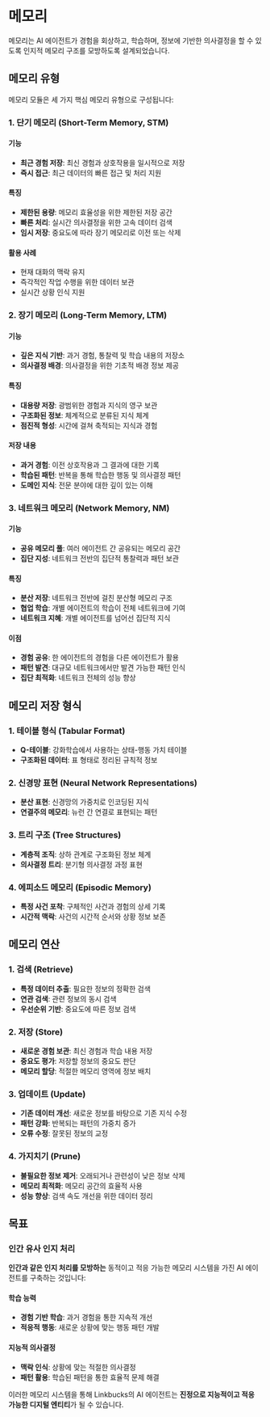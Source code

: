 # 메모리

메모리는 AI 에이전트가 경험을 회상하고, 학습하며, 정보에 기반한 의사결정을 할 수 있도록 인지적 메모리 구조를 모방하도록 설계되었습니다.

## 메모리 유형

메모리 모듈은 세 가지 핵심 메모리 유형으로 구성됩니다:

### 1. 단기 메모리 (Short-Term Memory, STM)

#### 기능
- **최근 경험 저장**: 최신 경험과 상호작용을 일시적으로 저장
- **즉시 접근**: 최근 데이터의 빠른 접근 및 처리 지원

#### 특징
- **제한된 용량**: 메모리 효율성을 위한 제한된 저장 공간
- **빠른 처리**: 실시간 의사결정을 위한 고속 데이터 검색
- **임시 저장**: 중요도에 따라 장기 메모리로 이전 또는 삭제

#### 활용 사례
- 현재 대화의 맥락 유지
- 즉각적인 작업 수행을 위한 데이터 보관
- 실시간 상황 인식 지원

### 2. 장기 메모리 (Long-Term Memory, LTM)

#### 기능
- **깊은 지식 기반**: 과거 경험, 통찰력 및 학습 내용의 저장소
- **의사결정 배경**: 의사결정을 위한 기초적 배경 정보 제공

#### 특징
- **대용량 저장**: 광범위한 경험과 지식의 영구 보관
- **구조화된 정보**: 체계적으로 분류된 지식 체계
- **점진적 형성**: 시간에 걸쳐 축적되는 지식과 경험

#### 저장 내용
- **과거 경험**: 이전 상호작용과 그 결과에 대한 기록
- **학습된 패턴**: 반복을 통해 학습한 행동 및 의사결정 패턴
- **도메인 지식**: 전문 분야에 대한 깊이 있는 이해

### 3. 네트워크 메모리 (Network Memory, NM)

#### 기능
- **공유 메모리 풀**: 여러 에이전트 간 공유되는 메모리 공간
- **집단 지성**: 네트워크 전반의 집단적 통찰력과 패턴 보관

#### 특징
- **분산 저장**: 네트워크 전반에 걸친 분산형 메모리 구조
- **협업 학습**: 개별 에이전트의 학습이 전체 네트워크에 기여
- **네트워크 지혜**: 개별 에이전트를 넘어선 집단적 지식

#### 이점
- **경험 공유**: 한 에이전트의 경험을 다른 에이전트가 활용
- **패턴 발견**: 대규모 네트워크에서만 발견 가능한 패턴 인식
- **집단 최적화**: 네트워크 전체의 성능 향상

## 메모리 저장 형식

### 1. 테이블 형식 (Tabular Format)
- **Q-테이블**: 강화학습에서 사용하는 상태-행동 가치 테이블
- **구조화된 데이터**: 표 형태로 정리된 규칙적 정보

### 2. 신경망 표현 (Neural Network Representations)
- **분산 표현**: 신경망의 가중치로 인코딩된 지식
- **연결주의 메모리**: 뉴런 간 연결로 표현되는 패턴

### 3. 트리 구조 (Tree Structures)
- **계층적 조직**: 상하 관계로 구조화된 정보 체계
- **의사결정 트리**: 분기형 의사결정 과정 표현

### 4. 에피소드 메모리 (Episodic Memory)
- **특정 사건 포착**: 구체적인 사건과 경험의 상세 기록
- **시간적 맥락**: 사건의 시간적 순서와 상황 정보 보존

## 메모리 연산

### 1. 검색 (Retrieve)
- **특정 데이터 추출**: 필요한 정보의 정확한 검색
- **연관 검색**: 관련 정보의 동시 검색
- **우선순위 기반**: 중요도에 따른 정보 검색

### 2. 저장 (Store)
- **새로운 경험 보관**: 최신 경험과 학습 내용 저장
- **중요도 평가**: 저장할 정보의 중요도 판단
- **메모리 할당**: 적절한 메모리 영역에 정보 배치

### 3. 업데이트 (Update)
- **기존 데이터 개선**: 새로운 정보를 바탕으로 기존 지식 수정
- **패턴 강화**: 반복되는 패턴의 가중치 증가
- **오류 수정**: 잘못된 정보의 교정

### 4. 가지치기 (Prune)
- **불필요한 정보 제거**: 오래되거나 관련성이 낮은 정보 삭제
- **메모리 최적화**: 메모리 공간의 효율적 사용
- **성능 향상**: 검색 속도 개선을 위한 데이터 정리

## 목표

### 인간 유사 인지 처리
**인간과 같은 인지 처리를 모방하는** 동적이고 적응 가능한 메모리 시스템을 가진 AI 에이전트를 구축하는 것입니다:

#### 학습 능력
- **경험 기반 학습**: 과거 경험을 통한 지속적 개선
- **적응적 행동**: 새로운 상황에 맞는 행동 패턴 개발

#### 지능적 의사결정
- **맥락 인식**: 상황에 맞는 적절한 의사결정
- **패턴 활용**: 학습된 패턴을 통한 효율적 문제 해결

이러한 메모리 시스템을 통해 Linkbucks의 AI 에이전트는 **진정으로 지능적이고 적응 가능한 디지털 엔티티**가 될 수 있습니다.